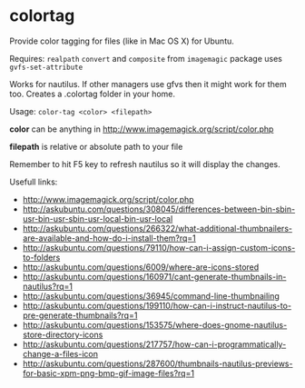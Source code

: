colortag
========

Provide color tagging for files (like in Mac OS X) for Ubuntu. 

Requires: 
  `realpath`
  `convert` and `composite` from `imagemagic` package
  uses `gvfs-set-attribute`

Works for nautilus. If other managers use gfvs then it might work for them too. 
Creates a .colortag folder in your home. 

Usage: `color-tag <color> <filepath>`

__color__ can be anything in http://www.imagemagick.org/script/color.php

__filepath__ is relative or absolute path to your file

Remember to hit F5 key to refresh nautilus so it will display the changes.


Usefull links:

* http://www.imagemagick.org/script/color.php
* http://askubuntu.com/questions/308045/differences-between-bin-sbin-usr-bin-usr-sbin-usr-local-bin-usr-local
* http://askubuntu.com/questions/266322/what-additional-thumbnailers-are-available-and-how-do-i-install-them?rq=1
* http://askubuntu.com/questions/79110/how-can-i-assign-custom-icons-to-folders
* http://askubuntu.com/questions/6009/where-are-icons-stored
* http://askubuntu.com/questions/160971/cant-generate-thumbnails-in-nautilus?rq=1
* http://askubuntu.com/questions/36945/command-line-thumbnailing
* http://askubuntu.com/questions/199110/how-can-i-instruct-nautilus-to-pre-generate-thumbnails?rq=1
* http://askubuntu.com/questions/153575/where-does-gnome-nautilus-store-directory-icons
* http://askubuntu.com/questions/217757/how-can-i-programmatically-change-a-files-icon
* http://askubuntu.com/questions/287600/thumbnails-nautilus-previews-for-basic-xpm-png-bmp-gif-image-files?rq=1
